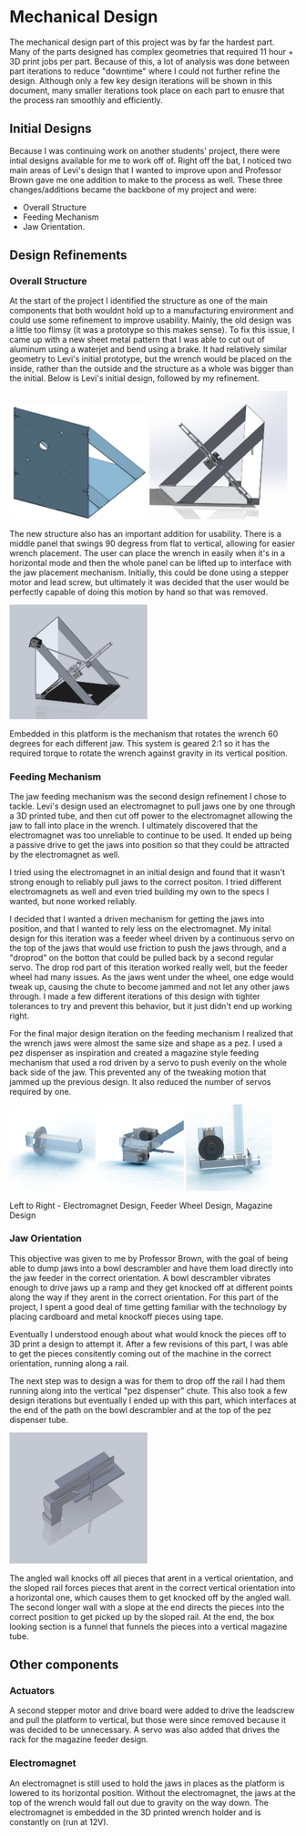 # Mechanical Design
The mechanical design part of this project was by far the hardest part. Many of the parts designed has complex geometries that required 11 hour + 3D print jobs per part. Because of this, a lot of analysis was done between part iterations to reduce "downtime" where I could not further refine the design. Although only a few key design iterations will be shown in this document, many smaller iterations took place on each part to enusre that the process ran smoothly and efficiently. 

## Initial Designs
Because I was continuing work on another students' project, there were intial designs available for me to work off of. Right off the bat, I noticed two main areas of Levi's design that I wanted to improve upon and Professor Brown gave me one addition to make to the process as well. These three changes/additions became the backbone of my project and were:

- Overall Structure
- Feeding Mechanism
- Jaw Orientation.

## Design Refinements
### Overall Structure
At the start of the project I identified the structure as one of the main components that both wouldnt hold up to a manufacturing environment and could use some refinement to improve usability. Mainly, the old design was a little too flimsy (it was a prototype so this makes sense). To fix this issue, I came up with a new sheet metal pattern that I was able to cut out of aluminum using a waterjet and bend using a brake. It had relatively similar geometry to Levi's initial prototype, but the wrench would be placed on the inside, rather than the outside and the structure as a whole was bigger than the initial. Below is Levi's initial design, followed by my refinement.

<p float="left">
  <img src="../media/Rig.png" width=48% />
  <img src="../media/SideAngle.PNG" width=48% /> 
</p>

The new structure also has an important addition for usability. There is a middle panel that swings 90 degress from flat to vertical, allowing for easier wrench placement. The user can place the wrench in easily when it's in a horizontal mode and then the whole panel can be lifted up to interface with the jaw placement mechanism. Initially, this could be done using a stepper motor and lead screw, but ultimately it was decided that the user would be perfectly capable of doing this motion by hand so that was removed.

<p float="left">
  <img src="../media/SideAngle3.PNG" width=48% />
</p>

Embedded in this platform is the mechanism that rotates the wrench 60 degrees for each different jaw. This system is geared 2:1 so it has the required torque to rotate the wrench against gravity in its vertical position. 

### Feeding Mechanism
The jaw feeding mechanism was the second design refinement I chose to tackle. Levi's design used an electromagnet to pull jaws one by one through a 3D printed tube, and then cut off power to the electromagnet allowing the jaw to fall into place in the wrench. I ultimately discovered that the electromagnet was too unreliable to continue to be used. It ended up being a passive drive to get the jaws into position so that they could be attracted by the electromagnet as well. 

I tried using the electromagnet in an initial design and found that it wasn't strong enough to reliably pull jaws to the correct positon. I tried different electromagnets as well and even tried building my own to the specs I wanted, but none worked reliably. 

I decided that I wanted a driven mechanism for getting the jaws into position, and that I wanted to rely less on the electromagnet. My inital design for this iteration was a feeder wheel driven by a continuous servo on the top of the jaws that would use friction to push the jaws through, and a "droprod" on the botton that could be pulled back by a second regular servo. The drop rod part of this iteration worked really well, but the feeder wheel had many issues. As the jaws went under the wheel, one edge would tweak up, causing the chute to become jammed and not let any other jaws through. I made a few different iterations of this design with tighter tolerances to try and prevent this behavior, but it just didn't end up working right.

For the final major design iteration on the feeding mechanism I realized that the wrench jaws were almost the same size and shape as a pez. I used a pez dispenser as inspiration and created a magazine style feeding mechanism that used a rod driven by a servo to push evenly on the whole back side of the jaw. This prevented any of the tweaking motion that jammed up the previous design. It also reduced the number of servos required by one. 

<p float="left">
  <img src="../media/FeederAssemV1Render.png" width=30% />
  <img src="../media/FeederAssemV2Render.png" width=30% /> 
  <img src="../media/FeederAssemV3Close.png" width=30% /> 
</p>
Left to Right - Electromagnet Design, Feeder Wheel Design, Magazine Design

### Jaw Orientation
This objective was given to me by Professor Brown, with the goal of being able to dump jaws into a bowl descrambler and have them load directly into the jaw feeder in the correct orientation. A bowl descrambler vibrates enough to drive jaws up a ramp and they get knocked off at different points along the way if they arent in the correct orientation. For this part of the project, I spent a good deal of time getting familiar with the technology by placing cardboard and metal knockoff pieces using tape. 

Eventually I understood enough about what would knock the pieces off to 3D print a design to attempt it. After a few revisions of this part, I was able to get the pieces consitently coming out of the machine in the correct orientation, running along a rail.

The next step was to design a was for them to drop off the rail I had them running along into the vertical "pez dispenser" chute. This also took a few design iterations but eventually I ended up with this part, which interfaces at the end of the path on the bowl descrambler and at the top of the pez dispenser tube.

<p float="left">
  <img src="../media/RampSort.PNG" width=48% />
</p>

The angled wall knocks off all pieces that arent in a vertical orientation, and the sloped rail forces pieces that arent in the correct vertical orientation into a horizontal one, which causes them to get knocked off by the angled wall. The second longer wall with a slope at the end directs the pieces into the correct position to get picked up by the sloped rail. At the end, the box looking section is a funnel that funnels the pieces into a vertical magazine tube.

## Other components

### Actuators
A second stepper motor and drive board were added to drive the leadscrew and pull the platform to vertical, but those were since removed because it was decided to be unnecessary. A servo was also added that drives the rack for the magazine feeder design. 

### Electromagnet
An electromagnet is still used to hold the jaws in places as the platform is lowered to its horizontal position. Without the electromagnet, the jaws at the top of the wrench would fall out due to gravity on the way down. The electromagnet is embedded in the 3D printed wrench holder and is constantly on (run at 12V). 




